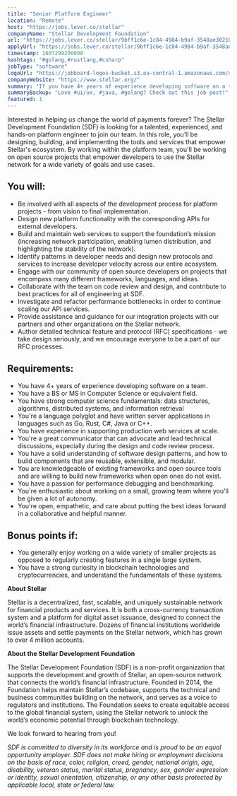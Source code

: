 ```yaml
---
title: "Senior Platform Engineer"
location: "Remote"
host: "https://jobs.lever.co/stellar"
companyName: "Stellar Development Foundation"
url: "https://jobs.lever.co/stellar/9bff1c6e-1c84-4984-b9af-3548ae302103"
applyUrl: "https://jobs.lever.co/stellar/9bff1c6e-1c84-4984-b9af-3548ae302103/apply"
timestamp: 1607299200000
hashtags: "#golang,#rustlang,#csharp"
jobType: "software"
logoUrl: "https://jobboard-logos-bucket.s3.eu-central-1.amazonaws.com/stellar-development-foundation"
companyWebsite: "https://www.stellar.org/"
summary: "If you have 4+ years of experience developing software on a team, Stellar Development Foundation is looking for someone with your skillset."
summaryBackup: "Love #ui/ux, #java, #golang? Check out this job post!"
featured: 1
---
```


Interested in helping us change the world of payments forever? The Stellar Development Foundation (SDF) is looking for a talented, experienced, and hands-on platform engineer to join our team. In this role, you’ll be designing, building, and implementing the tools and services that empower Stellar's ecosystem. By working within the platform team, you'll be working on open source projects that empower developers to use the Stellar network for a wide variety of goals and use cases.

## You will:

*   Be involved with all aspects of the development process for platform projects - from vision to final implementation.
*   Design new platform functionality with the corresponding APIs for external developers.
*   Build and maintain web services to support the foundation’s mission (increasing network participation, enabling lumen distribution, and highlighting the stability of the network).
*   Identify patterns in developer needs and design new protocols and services to increase developer velocity across our entire ecosystem.
*   Engage with our community of open source developers on projects that encompass many different frameworks, languages, and ideas.
*   Collaborate with the team on code review and design, and contribute to best practices for all of engineering at SDF.
*   Investigate and refactor performance bottlenecks in order to continue scaling our API services.
*   Provide assistance and guidance for our integration projects with our partners and other organizations on the Stellar network.
*   Author detailed technical feature and protocol (RFC) specifications - we take design seriously, and we encourage everyone to be a part of our RFC processes.

## Requirements:

*   You have 4+ years of experience developing software on a team.
*   You have a BS or MS in Computer Science or equivalent field.
*   You have strong computer science fundamentals: data structures, algorithms, distributed systems, and information retrieval
*   You're a language polyglot and have written server applications in languages such as Go, Rust, C#, Java or C++.
*   You have experience in supporting production web services at scale.
*   You're a great communicator that can advocate and lead technical discussions, especially during the design and code review process.
*   You have a solid understanding of software design patterns, and how to build components that are reusable, extensible, and modular.
*   You are knowledgeable of existing frameworks and open source tools and are willing to build new frameworks when open ones do not exist.
*   You have a passion for performance debugging and benchmarking.
*   You're enthusiastic about working on a small, growing team where you'll be given a lot of autonomy.
*   You're open, empathetic, and care about putting the best ideas forward in a collaborative and helpful manner.

## Bonus points if:

*   You generally enjoy working on a wide variety of smaller projects as opposed to regularly creating features in a single large system.
*   You have a strong curiosity in blockchain technologies and cryptocurrencies, and understand the fundamentals of these systems.

**About Stellar**

Stellar is a decentralized, fast, scalable, and uniquely sustainable network for financial products and services. It is both a cross-currency transaction system and a platform for digital asset issuance, designed to connect the world’s financial infrastructure. Dozens of financial institutions worldwide issue assets and settle payments on the Stellar network, which has grown to over 4 million accounts.   

**About the Stellar Development Foundation**

The Stellar Development Foundation (SDF) is a non-profit organization that supports the development and growth of Stellar, an open-source network that connects the world’s financial infrastructure. Founded in 2014, the Foundation helps maintain Stellar’s codebase, supports the technical and business communities building on the network, and serves as a voice to regulators and institutions. The Foundation seeks to create equitable access to the global financial system, using the Stellar network to unlock the world’s economic potential through blockchain technology.

We look forward to hearing from you!

_SDF is committed to diversity in its workforce and is proud to be an equal opportunity employer. SDF does not make hiring or employment decisions on the basis of race, color, religion, creed, gender, national origin, age, disability, veteran status, marital status, pregnancy, sex, gender expression or identity, sexual orientation, citizenship, or any other basis protected by applicable local, state or federal law._
